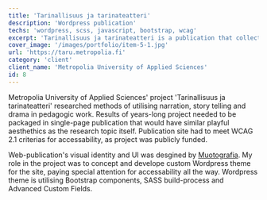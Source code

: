 ```yaml
---
title: 'Tarinallisuus ja tarinateatteri'
description: 'Wordpress publication'
techs: 'wordpress, scss, javascript, bootstrap, wcag'
excerpt: 'Tarinallisuus ja tarinateatteri is a publication that collects contents of research project into accessable and visually interesting landing page.'
cover_image: '/images/portfolio/item-5-1.jpg'
url: 'https://taru.metropolia.fi'
category: 'client'
client_name: 'Metropolia University of Applied Sciences'
id: 8
---
```


Metropolia University of Applied Sciences' project 'Tarinallisuus ja tarinateatteri' researched methods of utilising narration, story telling and drama in pedagogic work. Results of years-long project needed to be packaged in single-page publication that would have similar playful aesthethics as the research topic itself. Publication site had to meet WCAG 2.1 criterias for accessability, as project was publicly funded.

Web-publication's visual identity and UI was desgined by [Muotografia](https://muotografia.fi/). My role in the project was to concept and develope custom Wordpress theme for the site, paying special attention for accessability all the way. Wordpress theme is utilising Bootstrap components, SASS build-process and Advanced Custom Fields.
